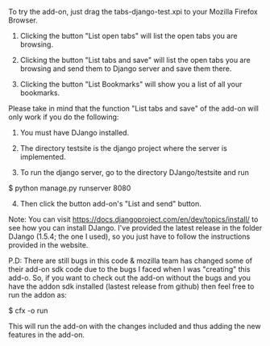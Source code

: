 To try the add-on, just drag the tabs-django-test.xpi to your Mozilla Firefox Browser.

1) Clicking the button "List open tabs" will list the open tabs you are browsing.

2) Clicking the button "List tabs and save" will list the open tabs you are browsing and send them to Django server and save them there.

3) Clicking the button "List Bookmarks" will show you a list of all your bookmarks.


Please take in mind that the function "List tabs and save" of the add-on will only work if you do the following:

1) You must have DJango installed.

2) The directory testsite is the django project where the server is implemented.

3) To run the django server, go to the directory DJango/testsite and run

  $ python manage.py runserver 8080
  
  
4) Then click the button add-on's "List and send" button.


Note: You can visit https://docs.djangoproject.com/en/dev/topics/install/ to see how you can install DJango. I've provided
the latest release in the folder DJango (1.5.4; the one I used), so you just have to follow the instructions provided in the website.


P.D: There are still bugs in this code & mozilla team has changed some of their add-on sdk code due to the bugs I faced
when I was "creating" this add-o. So, if you want to check out the add-on without the bugs and you have the addon sdk
installed (lastest release from github) then feel free to run the addon as:
  
  $ cfx -o run
  
This will run the add-on with the changes included and thus adding the new features in the add-on.
